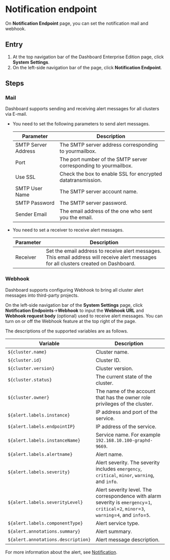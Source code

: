 # Notification endpoint

On **Notification Endpoint** page, you can set the notification mail and webhook.

## Entry

1. At the top navigation bar of the Dashboard Enterprise Edition page, click **System Settings**.
2. On the left-side navigation bar of the page, click **Notification Endpoint**.

## Steps

### Mail

Dashboard supports sending and receiving alert messages for all clusters via E-mail.

- You need to set the following parameters to send alert messages.

  | Parameter           | Description                                                         |
  | -------------- | ------------------------------------------------------------ |
  | SMTP Server Address| The SMTP server address corresponding to yourmailbox.                               |
  | Port         | The port number of the SMTP server corresponding to yourmailbox.                                |
  | Use SSL        | Check the box to enable SSL for encrypted datatransmission.                              |
  | SMTP User Name     | The SMTP server account name.                                         |
  | SMTP Password       | The SMTP server password.                                           |
  | Sender Email     | The email address of the one who sent you the email.                                    |

- You need to set a receiver to receive alert messages.

  | Parameter           | Description                                                         |
  | -------------- | ------------------------------------------------------------ |
  | Receiver         | Set the email address to receive alert messages. This email address will receive alert messages for all clusters created on Dashboard. |

### Webhook

Dashboard supports configuring Webhook to bring all cluster alert messages into third-party projects.
  
On the left-side navigation bar of the **System Settings** page, click **Notification Endpoints**->**Webhook** to input the **Webhook URL** and **Webhook request body** (optional) used to receive alert messages. You can turn on or off the Webhook feature at the top right of the page.

The descriptions of the supported variables are as follows.

| Variable           | Description      |
| -------------- | --------- |
|`${cluster.name}` | Cluster name. |
|`${cluster.id}`  | Cluster ID. | 
|`${cluster.version}` | Cluster version.|
|`${cluster.status}` | The current state of the cluster.|
|`${cluster.owner}` | The name of the account that has the owner role privileges of the cluster.|
|`${alert.labels.instance}` | IP address and port of the service.  |
|`${alert.labels.endpointIP}` | IP address of the service.  |
|`${alert.labels.instanceName}` |  Service name. For example `192.168.10.100-graphd-9669`. |
|`${alert.labels.alertname}` | Alert name.|
|`${alert.labels.severity}` | Alert severity. The severity includes `emergency`, `critical`, `minor`, `warning`, and `info`.|
|`${alert.labels.severityLevel}` | Alert severity level. The correspondence with alarm severity is `emergency`=`1`, `critical`=`2`, `minor`=`3`, `warning`=`4`, and `info`=`5`.|
|`${alert.labels.componentType}` |  Alert service type.|
|`${alert.annotations.summary}` | Alert summary.|
|`${alert.annotations.description}` |  Alert message description.|

For more information about the alert, see [Notification](../4.cluster-operator/9.notification.md).
